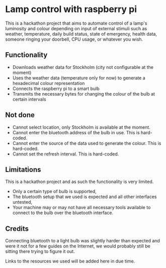 # Lamp control with raspberry pi
This is a hackathon project that aims to automate control of a lamp's luminosity and colour depending on input of external stimuli such as weather, temperature, daily build status, state of emergency, health data, someone ringing your doorbell, CPU usage, or whatever you wish.

## Functionality
- Downloads weather data for Stockholm (city not configurable at the moment)
- Uses the weather data (temperature only for now) to generate a hexadecimal colour representation
- Connects the raspberry pi to a smart bulb
- Transmits the necessary bytes for changing the colour of the bulb at certain intervals

## Not done
- Cannot select location, only Stockholm is available at the moment.
- Cannot enter the bluetooth address of the bulb in use. This is hard-coded.
- Cannot enter the source of the data used to generate the colour. This is hard-coded.
- Cannot set the refresh interval. This is hard-coded.

## Limitations
This is a hackathon project and as such the functionality is very limited.
- Only a certain type of bulb is supported,
- The bluetooth setup that we used is expected and all other interfaces untested,
- Your machine may or may not have all necessary tools available to connect to the bulb over the bluetooth interface.

## Credits
Connecting bluetooth to a light bulb was slightly harder than expected and were it not for a few guides on the Internet, we would probably still be sitting there trying to figure it out.

Links to the resources we used will be added here in due time.